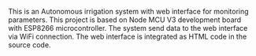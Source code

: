 This is an Autonomous irrigation system with web interface for monitoring parameters. This project is based on Node MCU V3 development board with ESP8266 microcontroller. The system send data to the web interface via WiFi connection.
The web interface is integrated as HTML code in the source code. 
